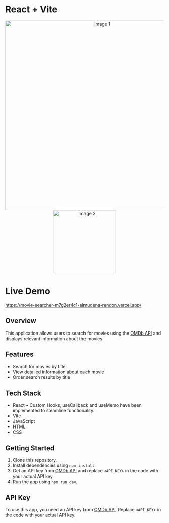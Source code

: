 # React + Vite

<div align="center">
  <img src="https://github.com/Almudena-Rendon/movie-searcher/assets/126793941/2fa34cbe-6c57-45ca-95b4-6cb648790b92" alt="Image 1" width="600"/>
  <img src="https://github.com/Almudena-Rendon/movie-searcher/assets/126793941/1bf6932c-233e-4076-9237-8060d99c7b58" alt="Image 2" width="200"/>
</div>

# Live Demo

https://movie-searcher-m7g2er4c1-almudena-rendon.vercel.app/

## Overview

This application allows users to search for movies using the [OMDb API](https://www.omdbapi.com) and displays relevant information about the movies.

## Features

- Search for movies by title
- View detailed information about each movie
- Order search results by title

## Tech Stack

- React
   • Custom Hooks, useCallback and useMemo have been implemented to steamline functionality.
- Vite
- JavaScript
- HTML
- CSS

## Getting Started

1. Clone this repository.
2. Install dependencies using `npm install`.
3. Get an API key from [OMDb API](https://www.omdbapi.com) and replace `<API_KEY>` in the code with your actual API key.
4. Run the app using `npm run dev`.


## API Key

To use this app, you need an API key from [OMDb API](https://www.omdbapi.com). Replace `<API_KEY>` in the code with your actual API key.


